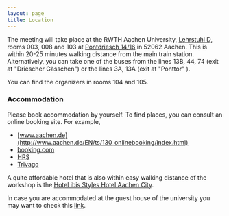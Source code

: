 ```yaml
---
layout: page
title: Location
---
```


The meeting will take place at the RWTH Aachen University, [Lehrstuhl D](http://www.math.rwth-aachen.de/),
rooms 003, 008 and 103 at [Pontdriesch 14/16](https://maps.google.com/maps?q=Pontdriesch+14,+Aachen,+Germany&hl=en&ll=50.778617,6.080579&spn=0.004993,0.008969&sll=37.0625,-95.677068&sspn=50.777825,73.476563&oq=pontdriesch+14+&hnear=Pontdriesch+14,+Mitte+52062+Aachen,+Germany&t=m&z=17) in 52062 Aachen.
This is within 20-25 minutes walking distance from the main train station.
Alternatively, you can take one of the buses from the lines 13B, 44, 74 (exit at "Driescher Gässchen") or the lines 3A, 13A (exit at "Ponttor" ).

You can find the organizers in rooms 104 and 105.

<h3>Accommodation</h3>

Please book accommodation by yourself. 
To find places, you can consult an online booking site. For example,
 
 * [www.aachen.de](http://www.aachen.de/EN/ts/130_onlinebooking/index.html)
 * [booking.com](http://www.booking.com)
 * [HRS](http://www.hrs.de)
 * [Trivago](http://www.trivago.de)

A quite affordable hotel that is also within easy walking distance of the workshop is the [Hotel ibis Styles Hotel Aachen City](http://www.ibis.com/gb/hotel-1703-ibis-styles-hotel-aachen-city/).

In case you are accommodated at the guest house of the university you may want to check this [link](http://www.rwth-aachen.de/cms/root/Die_RWTH/Kontakt_Lageplaene/Raumverwaltung/~bdst/Gaestehaeuser/lidx/1/).
